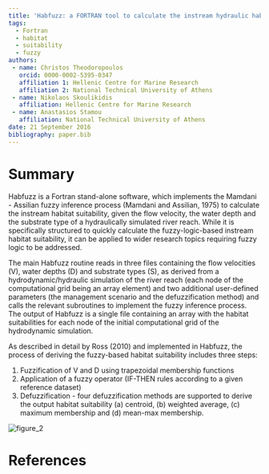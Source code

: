 ```yaml
---
title: 'Habfuzz: a FORTRAN tool to calculate the instream hydraulic habitat suitability based on fuzzy logic'
tags:
  - Fortran
  - habitat
  - suitability
  - fuzzy
authors:
 - name: Christos Theodoropoulos
   orcid: 0000-0002-5395-0347
   affiliation 1: Hellenic Centre for Marine Research
   affiliation 2: National Technical University of Athens
 - name: Nikolaos Skoulikidis
   affiliation: Hellenic Centre for Marine Research
 - name: Anastasios Stamou
   affiliation: National Technical University of Athens
date: 21 September 2016
bibliography: paper.bib
---
```


# Summary
Habfuzz is a Fortran stand-alone software, which implements the Mamdani - Assilian fuzzy inference process (Mamdani and Assilian, 1975) to calculate the instream habitat suitability, given the flow velocity, the water depth and the substrate type of a hydraulically simulated river reach. While it is specifically structured to quickly calculate the fuzzy-logic-based instream habitat suitability, it can be applied to wider research topics requiring fuzzy logic to be addressed.

The main Habfuzz routine reads in three files containing the flow velocities (V), water depths (D) and substrate types (S), as derived from a hydrodynamic/hydraulic simulation of the river reach (each node of the computational grid being an array element) and two additional user-defined parameters (the management scenario and the defuzzification method) and calls the relevant subroutines to implement the fuzzy inference process. The output of Habfuzz is a single file containing an array with the habitat suitabilities for each node of the initial computational grid of the hydrodynamic simulation.

As described in detail by Ross (2010) and implemented in Habfuzz, the process of deriving the fuzzy-based habitat suitability includes three steps:  

1.	Fuzzification of V and D using trapezoidal membership functions  
2.	Application of a fuzzy operator (IF-THEN rules according to a given reference dataset)  
3.	Defuzzification - four defuzzification methods are supported to derive the output habitat suitability (a) centroid, (b) weighted average, (c) maximum membership and (d) mean-max membership.

![figure_2](https://cloud.githubusercontent.com/assets/21544603/18706143/7f3e39fc-7ff9-11e6-8712-aaea188f8bc6.png)

# References
